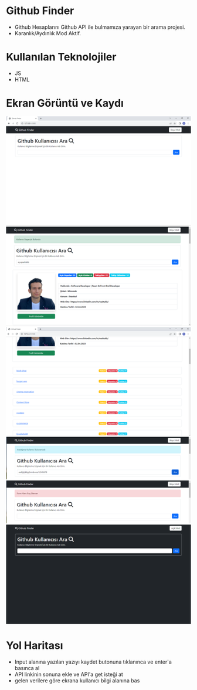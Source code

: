 # Github Finder 
- Github Hesaplarını Github API ile bulmamıza yarayan bir arama projesi.
- Karanlık/Aydınlık Mod Aktif.

# Kullanılan Teknolojiler
- JS 
- HTML

# Ekran Görüntü ve Kaydı
![](images/githubscreen1.png)
![](images/githubscreen2.png)
![](images/githubscreen3.png)
![](images/githubscreen4.png)
![](images/githubscreen5.png)
![](images/githubscreen6.png)

# Yol Haritası

- Input alanına yazılan yazıyı kaydet butonuna tıklanınca ve enter'a basınca al
- API linkinin sonuna ekle ve API'a get isteği at
- gelen verilere göre ekrana kullanıcı bilgi alanına bas
